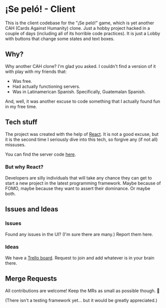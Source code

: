 # ¡Se peló! - Client

This is the client codebase for the "¡Se peló!" game, which is yet another CAH (Cards Against Humanity) clone.
Just a hobby project hacked in a couple of days (including all of its horrible code practices). It is just a Lobby with buttons that change some states and text boxes.

## Why?

Why another CAH clone? I'm glad you asked. I couldn't find a version of it with play with my friends that:
* Was free.
* Had actually functioning servers.
* Was in Latinamerican Spanish. Specifically, Guatemalan Spanish.

And, well, it was another excuse to code something that I actually found fun in my free time.

## Tech stuff

The project was created with the help of [React](https://react.dev/). It is not a good excuse, but it is the second time I seriously dive into this tech, so forgive any (if not all) missuses.

You can find the server code [here](https://github.com/cavpollo/se-pelo-server).

### But why React?

Developers are silly individuals that will take any chance they can get to start a new project in the latest programming framework. Maybe because of FOMO, maybe because they want to assert their dominance. Or maybe both.

## Issues and Ideas

### Issues

Found any issues in the UI? (I'm sure there are many.) Report them here.

### Ideas

We have a [Trello board](https://trello.com/w/sepelo). Request to join and add whatever is in your brain there.

## Merge Requests

All contributions are welcome! Keep the MRs as small as possible though. 🙂

(There isn't a testing framework yet... but it would be greatly appreciated.)
